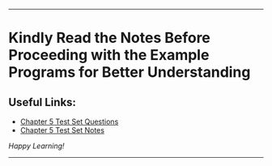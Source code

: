 
---

# Kindly Read the Notes Before Proceeding with the Example Programs for Better Understanding

## Useful Links:

- [Chapter 5 Test Set Questions](https://github.com/DipsanaRoy/learn-c-with-practice/main/tree/C005_Test_Set/CHAPTER_5_PRACTICE_SET.pdf)
- [Chapter 5 Test Set Notes](https://github.com/DipsanaRoy/learn-c-with-practice/main/tree/C005_Test_Set/CP5_Q4RECURSION.md)

*Happy Learning!*

---
